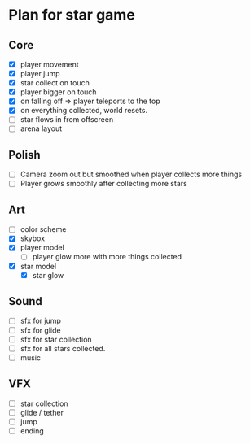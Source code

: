 # Plan for star game

## Core
- [x] player movement
- [x] player jump
- [x] star collect on touch
- [x] player bigger on touch
- [x] on falling off => player teleports to the top
- [x] on everything collected, world resets.
- [ ] star flows in from offscreen
- [ ] arena layout

## Polish
- [ ] Camera zoom out but smoothed when player collects more things
- [ ] Player grows smoothly after collecting more stars

## Art
- [ ] color scheme
- [x] skybox
- [x] player model
    - [ ] player glow more with more things collected
- [x] star model
    - [x] star glow

## Sound
- [ ] sfx for jump
- [ ] sfx for glide
- [ ] sfx for star collection
- [ ] sfx for all stars collected.
- [ ] music

## VFX
- [ ] star collection
- [ ] glide / tether
- [ ] jump
- [ ] ending
